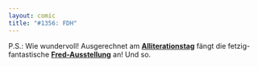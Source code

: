 ```yaml
---
layout: comic
title: "#1356: FDH"
---
```


P.S.:
Wie wundervoll!
Ausgerechnet am <a href="http://www.fonflatter.de/kalender"><strong>Alliterationstag</strong></a> fängt die fetzig-fantastische <a href="http://www.fonflatter.de/ausstellung"><strong>Fred-Ausstellung</strong></a> an!
Und so.
